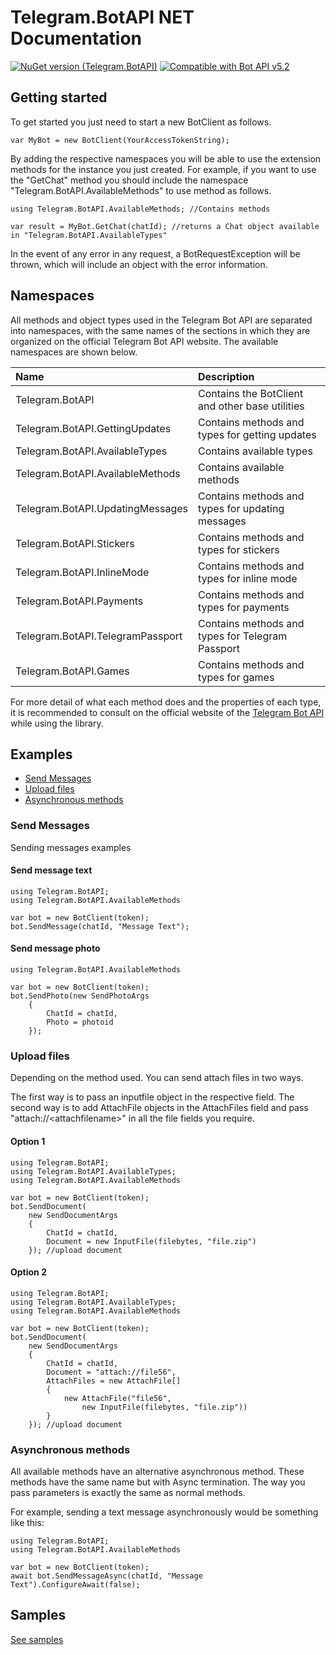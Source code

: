 # Telegram.BotAPI NET Documentation

[![NuGet version (Telegram.BotAPI)](https://img.shields.io/nuget/v/Telegram.BotAPI.svg?style=flat-square)](https://www.nuget.org/packages/Telegram.BotAPI/)
[![Compatible with Bot API v5.2](https://img.shields.io/badge/Bot%20API%20version-v5.2-blue?style=flat-square)](https://core.telegram.org/bots/api#april-26-2021)

## Getting started

To get started you just need to start a new BotClient as follows.

```CSharp
var MyBot = new BotClient(YourAccessTokenString);
```

By adding the respective namespaces you will be able to use the extension methods for the instance you just created. For example, if you want to use the "GetChat" method you should include the namespace "Telegram.BotAPI.AvailableMethods" to use method as follows.

```CSharp
using Telegram.BotAPI.AvailableMethods; //Contains methods
```

```CSharp
var result = MyBot.GetChat(chatId); //returns a Chat object available in "Telegram.BotAPI.AvailableTypes"
```

In the event of any error in any request, a BotRequestException will be thrown, which will include an object with the error information.

## Namespaces

All methods and object types used in the Telegram Bot API are separated into namespaces, with the same names of the sections in which they are organized on the official Telegram Bot API website. The available namespaces are shown below.

| Name                             | Description                                      |
| :------------------------------- | :----------------------------------------------- |
| Telegram.BotAPI                  | Contains the BotClient and other base utilities  |
| Telegram.BotAPI.GettingUpdates   | Contains methods and types for getting updates   |
| Telegram.BotAPI.AvailableTypes   | Contains available types                         |
| Telegram.BotAPI.AvailableMethods | Contains available methods                       |
| Telegram.BotAPI.UpdatingMessages | Contains methods and types for updating messages |
| Telegram.BotAPI.Stickers         | Contains methods and types for stickers          |
| Telegram.BotAPI.InlineMode       | Contains methods and types for inline mode       |
| Telegram.BotAPI.Payments         | Contains methods and types for payments          |
| Telegram.BotAPI.TelegramPassport | Contains methods and types for Telegram Passport  |
| Telegram.BotAPI.Games            | Contains methods and types for games             |

For more detail of what each method does and the properties of each type, it is recommended to consult on the official website of the [Telegram Bot API](https://core.telegram.org/bots/api) while using the library.

## Examples

- [Send Messages](###Send-Messages)
- [Upload files](###Upload-files)
- [Asynchronous methods](###Asynchronous-methods)

### Send Messages

Sending messages examples

#### Send message text

```CSharp
using Telegram.BotAPI;
using Telegram.BotAPI.AvailableMethods

var bot = new BotClient(token);
bot.SendMessage(chatId, "Message Text");
```

#### Send message photo

```CSharp
using Telegram.BotAPI.AvailableMethods

var bot = new BotClient(token);
bot.SendPhoto(new SendPhotoArgs
    {
        ChatId = chatId,
        Photo = photoid
    });
```

### Upload files

Depending on the method used. You can send attach files in two ways.

The first way is to pass an inputfile object in the respective field. The second way is to add AttachFile objects in the AttachFiles field and pass "attach://\<attachfilename\>" in all the file fields you require.

#### Option 1

```CSharp
using Telegram.BotAPI;
using Telegram.BotAPI.AvailableTypes;
using Telegram.BotAPI.AvailableMethods

var bot = new BotClient(token);
bot.SendDocument(
    new SendDocumentArgs
    {
        ChatId = chatId,
        Document = new InputFile(filebytes, "file.zip")
    }); //upload document
```

#### Option 2

```CSharp
using Telegram.BotAPI;
using Telegram.BotAPI.AvailableTypes;
using Telegram.BotAPI.AvailableMethods

var bot = new BotClient(token);
bot.SendDocument(
    new SendDocumentArgs
    {
        ChatId = chatId,
        Document = "attach://file56",
        AttachFiles = new AttachFile[]
        {
            new AttachFile("file56",
                new InputFile(filebytes, "file.zip"))
        }
    }); //upload document
```

### Asynchronous methods

All available methods have an alternative asynchronous method. These methods have the same name but with Async termination. The way you pass parameters is exactly the same as normal methods.

For example, sending a text message asynchronously would be something like this:

```CSharp
using Telegram.BotAPI;
using Telegram.BotAPI.AvailableMethods

var bot = new BotClient(token);
await bot.SendMessageAsync(chatId, "Message Text").ConfigureAwait(false);
```

## Samples

[See samples](../src/Telegram.BotAPI.Examples/readme.md)

